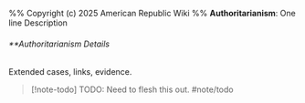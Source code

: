 %%
Copyright (c) 2025 American Republic Wiki
%%
**Authoritarianism**: One line Description
###### **Authoritarianism Details
Extended cases, links, evidence.

>[!note-todo] TODO: Need to flesh this out.  #note/todo
